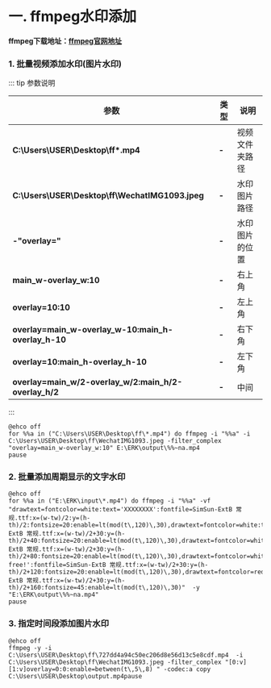 # 一. ffmpeg水印添加

#### ffmpeg下载地址：[ffmpeg官网地址](http://ffmpeg.org/)

### 1. 批量视频添加水印(图片水印)

::: tip 参数说明

| 参数 | 类型 |说明 |
|-----|-----|--|
|  **C:\Users\USER\Desktop\ff\*.mp4**  | **-** | 视频文件夹路径 |
|   **C:\Users\USER\Desktop\ff\WechatIMG1093.jpeg**  | **-** | 水印图片路径 |
|   **-"overlay="**  | **-** | 水印图片的位置 |
|   **main_w-overlay_w:10**  | **-** | 右上角 |
|   **overlay=10:10**  | **-** | 左上角 |
|   **overlay=main_w-overlay_w-10:main_h-overlay_h-10**  | **-** | 右下角 |
|   **overlay=10:main_h-overlay_h-10**  | **-** | 左下角 |
|   **overlay=main_w/2-overlay_w/2:main_h/2-overlay_h/2**  | **-** | 中间 |
:::

```batch
@ehco off
for %%a in ("C:\Users\USER\Desktop\ff\*.mp4") do ffmpeg -i "%%a" -i C:\Users\USER\Desktop\ff\WechatIMG1093.jpeg -filter_complex "overlay=main_w-overlay_w:10" E:\ERK\output\%%~na.mp4
pause 
```

### 2. 批量添加周期显示的文字水印

```batch
@ehco off
for %%a in ("E:\ERK\input\*.mp4") do ffmpeg -i "%%a" -vf "drawtext=fontcolor=white:text='XXXXXXXX':fontfile=SimSun-ExtB 常规.ttf:x=(w-tw)/2:y=(h-th)/2:fontsize=20:enable=lt(mod(t\,120)\,30),drawtext=fontcolor=white:text='XXXXXXXXXXX':fontfile=SimSun-ExtB 常规.ttf:x=(w-tw)/2+30:y=(h-th)/2+40:fontsize=20:enable=lt(mod(t\,120)\,30),drawtext=fontcolor=white:text='XXXXXXXXXX!':fontfile=SimSun-ExtB 常规.ttf:x=(w-tw)/2+30:y=(h-th)/2+80:fontsize=20:enable=lt(mod(t\,120)\,30),drawtext=fontcolor=white:text='completely free!':fontfile=SimSun-ExtB 常规.ttf:x=(w-tw)/2+30:y=(h-th)/2+120:fontsize=20:enable=lt(mod(t\,120)\,30),drawtext=fontcolor=red:text='XXXXXXXX':fontfile=SimSun-ExtB 常规.ttf:x=(w-tw)/2+30:y=(h-th)/2+160:fontsize=45:enable=lt(mod(t\,120)\,30)"  -y "E:\ERK\output\%%~na.mp4"
pause
```

### 3. 指定时间段添加图片水印

```batch
@ehco off
ffmpeg -y -i C:\Users\USER\Desktop\ff\727dd4a94c50ec206d8e56d13c5e8cdf.mp4  -i C:\Users\USER\Desktop\ff\WechatIMG1093.jpeg -filter_complex "[0:v][1:v]overlay=0:0:enable=between(t\,5\,8) " -codec:a copy C:\Users\USER\Desktop\output.mp4pause
```